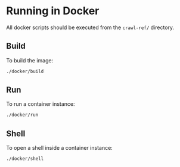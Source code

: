 # Running in Docker

All docker scripts should be executed from the `crawl-ref/` directory.

## Build

To build the image:

```sh
./docker/build
```

## Run

To run a container instance:

```sh
./docker/run
```

## Shell

To open a shell inside a container instance:

```sh
./docker/shell
```
